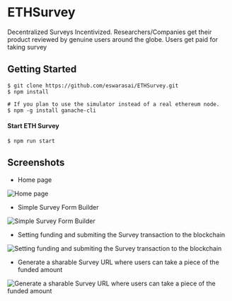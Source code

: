# ETHSurvey

Decentralized Surveys Incentivized. Researchers/Companies get their product reviewed by genuine users around the globe. Users get paid for taking survey

## Getting Started


```
$ git clone https://github.com/eswarasai/ETHSurvey.git
$ npm install

# If you plan to use the simulator instead of a real ethereum node.
$ npm -g install ganache-cli
```

#### Start ETH Survey

```
$ npm run start
```

## Screenshots
- Home page

![Home page](https://res.cloudinary.com/ds24tivvl/image/upload/v1534163886/ETHSurvey/Screen_Shot_2018-08-12_at_4.45.28_PM.png "Home page")

- Simple Survey Form Builder

![Simple Survey Form Builder](https://res.cloudinary.com/ds24tivvl/image/upload/v1534163886/ETHSurvey/screencapture-localhost-8000-create-2018-08-12-16_46_19.png "Survey builder")


- Setting funding and submiting the Survey transaction to the blockchain

![Setting funding and submiting the Survey transaction to the blockchain](https://res.cloudinary.com/ds24tivvl/image/upload/v1534163886/ETHSurvey/Screen_Shot_2018-08-12_at_4.46.59_PM.png "Setting funding and submiting the Survey transaction to the blockchain")

- Generate a sharable Survey URL where users can take a piece of the funded amount

![Generate a sharable Survey URL where users can take a piece of the funded amount](https://res.cloudinary.com/ds24tivvl/image/upload/v1534163886/ETHSurvey/Screen_Shot_2018-08-12_at_4.47.05_PM.png "Generate a sharable Survey URL where users can take a piece of the funded amount")
